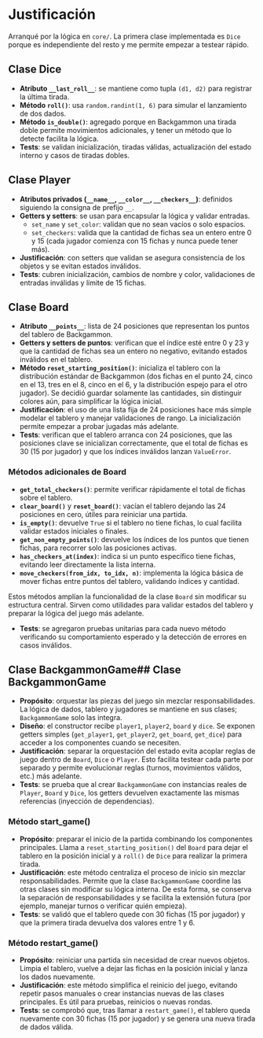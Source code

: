 # Justificación

Arranqué por la lógica en `core/`. La primera clase implementada es `Dice` porque es independiente del resto y me permite empezar a testear rápido.  

## Clase Dice
- **Atributo `__last_roll__`**: se mantiene como tupla `(d1, d2)` para registrar la última tirada.  
- **Método `roll()`**: usa `random.randint(1, 6)` para simular el lanzamiento de dos dados.  
- **Método `is_double()`**: agregado porque en Backgammon una tirada doble permite movimientos adicionales, y tener un método que lo detecte facilita la lógica.  
- **Tests**: se validan inicialización, tiradas válidas, actualización del estado interno y casos de tiradas dobles.

## Clase Player
- **Atributos privados (`__name__`, `__color__`, `__checkers__`)**: definidos siguiendo la consigna de prefijo `__`.  
- **Getters y setters**: se usan para encapsular la lógica y validar entradas.  
  - `set_name` y `set_color`: validan que no sean vacíos o solo espacios.  
  - `set_checkers`: valida que la cantidad de fichas sea un entero entre 0 y 15 (cada jugador comienza con 15 fichas y nunca puede tener más).  
- **Justificación**: con setters que validan se asegura consistencia de los objetos y se evitan estados inválidos.  
- **Tests**: cubren inicialización, cambios de nombre y color, validaciones de entradas inválidas y límite de 15 fichas.

## Clase Board
- **Atributo `__points__`**: lista de 24 posiciones que representan los puntos del tablero de Backgammon.  
- **Getters y setters de puntos**: verifican que el índice esté entre 0 y 23 y que la cantidad de fichas sea un entero no negativo, evitando estados inválidos en el tablero.  
- **Método `reset_starting_position()`**: inicializa el tablero con la distribución estándar de Backgammon (dos fichas en el punto 24, cinco en el 13, tres en el 8, cinco en el 6, y la distribución espejo para el otro jugador). Se decidió guardar solamente las cantidades, sin distinguir colores aún, para simplificar la lógica inicial.  
- **Justificación**: el uso de una lista fija de 24 posiciones hace más simple modelar el tablero y manejar validaciones de rango. La inicialización permite empezar a probar jugadas más adelante.  
- **Tests**: verifican que el tablero arranca con 24 posiciones, que las posiciones clave se inicializan correctamente, que el total de fichas es 30 (15 por jugador) y que los índices inválidos lanzan `ValueError`.

### Métodos adicionales de Board
- **`get_total_checkers()`**: permite verificar rápidamente el total de fichas sobre el tablero.  
- **`clear_board()`** y **`reset_board()`**: vacían el tablero dejando las 24 posiciones en cero, útiles para reiniciar una partida.  
- **`is_empty()`**: devuelve `True` si el tablero no tiene fichas, lo cual facilita validar estados iniciales o finales.  
- **`get_non_empty_points()`**: devuelve los índices de los puntos que tienen fichas, para recorrer solo las posiciones activas.  
- **`has_checkers_at(index)`**: indica si un punto específico tiene fichas, evitando leer directamente la lista interna.  
- **`move_checkers(from_idx, to_idx, n)`**: implementa la lógica básica de mover fichas entre puntos del tablero, validando índices y cantidad.  

Estos métodos amplían la funcionalidad de la clase `Board` sin modificar su estructura central. Sirven como utilidades para validar estados del tablero y preparar la lógica del juego más adelante.  
- **Tests**: se agregaron pruebas unitarias para cada nuevo método verificando su comportamiento esperado y la detección de errores en casos inválidos.

## Clase BackgammonGame## Clase BackgammonGame
- **Propósito**: orquestar las piezas del juego sin mezclar responsabilidades. La lógica de dados, tablero y jugadores se mantiene en sus clases; `BackgammonGame` solo las integra.
- **Diseño**: el constructor recibe `player1`, `player2`, `board` y `dice`. Se exponen getters simples (`get_player1`, `get_player2`, `get_board`, `get_dice`) para acceder a los componentes cuando se necesiten.
- **Justificación**: separar la orquestación del estado evita acoplar reglas de juego dentro de `Board`, `Dice` o `Player`. Esto facilita testear cada parte por separado y permite evolucionar reglas (turnos, movimientos válidos, etc.) más adelante.
- **Tests**: se prueba que al crear `BackgammonGame` con instancias reales de `Player`, `Board` y `Dice`, los getters devuelven exactamente las mismas referencias (inyección de dependencias).

### Método start_game()
- **Propósito**: preparar el inicio de la partida combinando los componentes principales.
  Llama a `reset_starting_position()` del `Board` para dejar el tablero en la posición inicial
  y a `roll()` de `Dice` para realizar la primera tirada.
- **Justificación**: este método centraliza el proceso de inicio sin mezclar responsabilidades.
  Permite que la clase `BackgammonGame` coordine las otras clases sin modificar su lógica interna.
  De esta forma, se conserva la separación de responsabilidades y se facilita la extensión futura
  (por ejemplo, manejar turnos o verificar quién empieza).
- **Tests**: se validó que el tablero quede con 30 fichas (15 por jugador) y que la primera tirada
  devuelva dos valores entre 1 y 6.

### Método restart_game()
- **Propósito**: reiniciar una partida sin necesidad de crear nuevos objetos. 
  Limpia el tablero, vuelve a dejar las fichas en la posición inicial y lanza los dados nuevamente.  
- **Justificación**: este método simplifica el reinicio del juego, evitando repetir pasos manuales
  o crear instancias nuevas de las clases principales. Es útil para pruebas, reinicios o nuevas rondas.  
- **Tests**: se comprobó que, tras llamar a `restart_game()`, el tablero queda nuevamente con
  30 fichas (15 por jugador) y se genera una nueva tirada de dados válida.
